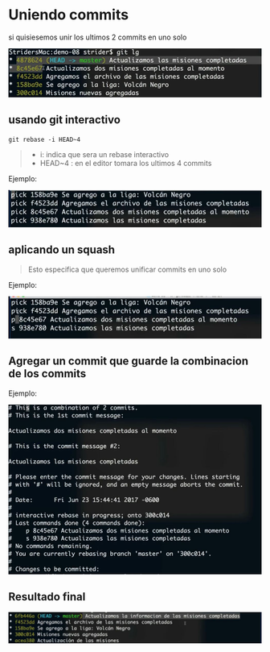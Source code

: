 # Uniendo commits

si quisiesemos unir los ultimos 2 commits en uno solo

![img1]

## usando git interactivo

    git rebase -i HEAD~4

> - i: indica que sera un rebase interactivo
> - HEAD~4 : en el editor tomara los ultimos 4 commits

Ejemplo: 

![img2]

## aplicando un squash

> Esto especifica que queremos unificar commits en uno solo

Ejemplo:

![img3]

## Agregar un commit que guarde la combinacion de los commits

Ejemplo:

![img4]

## Resultado final

![img5]

<!-- Declaracion de imagenes -->

[img1]: img/01.jpg
[img2]: img/02.jpg
[img3]: img/03.jpg
[img4]: img/04.jpg
[img5]: img/05.jpg

